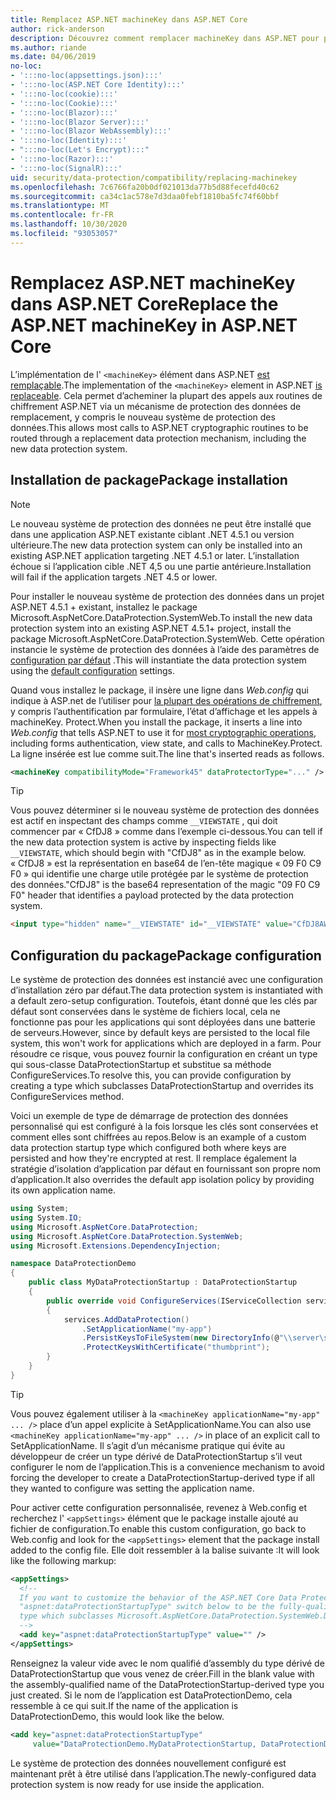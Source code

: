```yaml
---
title: Remplacez ASP.NET machineKey dans ASP.NET Core
author: rick-anderson
description: Découvrez comment remplacer machineKey dans ASP.NET pour permettre l’utilisation d’un système de protection des données nouveau et plus sécurisé.
ms.author: riande
ms.date: 04/06/2019
no-loc:
- ':::no-loc(appsettings.json):::'
- ':::no-loc(ASP.NET Core Identity):::'
- ':::no-loc(cookie):::'
- ':::no-loc(Cookie):::'
- ':::no-loc(Blazor):::'
- ':::no-loc(Blazor Server):::'
- ':::no-loc(Blazor WebAssembly):::'
- ':::no-loc(Identity):::'
- ":::no-loc(Let's Encrypt):::"
- ':::no-loc(Razor):::'
- ':::no-loc(SignalR):::'
uid: security/data-protection/compatibility/replacing-machinekey
ms.openlocfilehash: 7c6766fa20b0df021013da77b5d88fecefd40c62
ms.sourcegitcommit: ca34c1ac578e7d3daa0febf1810ba5fc74f60bbf
ms.translationtype: MT
ms.contentlocale: fr-FR
ms.lasthandoff: 10/30/2020
ms.locfileid: "93053057"
---
```

# <a name="replace-the-aspnet-machinekey-in-aspnet-core"></a><span data-ttu-id="4d40d-103">Remplacez ASP.NET machineKey dans ASP.NET Core</span><span class="sxs-lookup"><span data-stu-id="4d40d-103">Replace the ASP.NET machineKey in ASP.NET Core</span></span>

<a name="compatibility-replacing-machinekey"></a>

<span data-ttu-id="4d40d-104">L’implémentation de l' `<machineKey>` élément dans ASP.NET [est remplaçable](https://blogs.msdn.microsoft.com/webdev/2012/10/23/cryptographic-improvements-in-asp-net-4-5-pt-2/).</span><span class="sxs-lookup"><span data-stu-id="4d40d-104">The implementation of the `<machineKey>` element in ASP.NET [is replaceable](https://blogs.msdn.microsoft.com/webdev/2012/10/23/cryptographic-improvements-in-asp-net-4-5-pt-2/).</span></span> <span data-ttu-id="4d40d-105">Cela permet d’acheminer la plupart des appels aux routines de chiffrement ASP.NET via un mécanisme de protection des données de remplacement, y compris le nouveau système de protection des données.</span><span class="sxs-lookup"><span data-stu-id="4d40d-105">This allows most calls to ASP.NET cryptographic routines to be routed through a replacement data protection mechanism, including the new data protection system.</span></span>

## <a name="package-installation"></a><span data-ttu-id="4d40d-106">Installation de package</span><span class="sxs-lookup"><span data-stu-id="4d40d-106">Package installation</span></span>

> [!NOTE]
> <span data-ttu-id="4d40d-107">Le nouveau système de protection des données ne peut être installé que dans une application ASP.NET existante ciblant .NET 4.5.1 ou version ultérieure.</span><span class="sxs-lookup"><span data-stu-id="4d40d-107">The new data protection system can only be installed into an existing ASP.NET application targeting .NET 4.5.1 or later.</span></span> <span data-ttu-id="4d40d-108">L’installation échoue si l’application cible .NET 4,5 ou une partie antérieure.</span><span class="sxs-lookup"><span data-stu-id="4d40d-108">Installation will fail if the application targets .NET 4.5 or lower.</span></span>

<span data-ttu-id="4d40d-109">Pour installer le nouveau système de protection des données dans un projet ASP.NET 4.5.1 + existant, installez le package Microsoft.AspNetCore.DataProtection.SystemWeb.</span><span class="sxs-lookup"><span data-stu-id="4d40d-109">To install the new data protection system into an existing ASP.NET 4.5.1+ project, install the package Microsoft.AspNetCore.DataProtection.SystemWeb.</span></span> <span data-ttu-id="4d40d-110">Cette opération instancie le système de protection des données à l’aide des paramètres de [configuration par défaut](xref:security/data-protection/configuration/default-settings) .</span><span class="sxs-lookup"><span data-stu-id="4d40d-110">This will instantiate the data protection system using the [default configuration](xref:security/data-protection/configuration/default-settings) settings.</span></span>

<span data-ttu-id="4d40d-111">Quand vous installez le package, il insère une ligne dans *Web.config* qui indique à ASP.net de l’utiliser pour [la plupart des opérations de chiffrement](https://blogs.msdn.microsoft.com/webdev/2012/10/23/cryptographic-improvements-in-asp-net-4-5-pt-2/), y compris l’authentification par formulaire, l’état d’affichage et les appels à machineKey. Protect.</span><span class="sxs-lookup"><span data-stu-id="4d40d-111">When you install the package, it inserts a line into *Web.config* that tells ASP.NET to use it for [most cryptographic operations](https://blogs.msdn.microsoft.com/webdev/2012/10/23/cryptographic-improvements-in-asp-net-4-5-pt-2/), including forms authentication, view state, and calls to MachineKey.Protect.</span></span> <span data-ttu-id="4d40d-112">La ligne insérée est lue comme suit.</span><span class="sxs-lookup"><span data-stu-id="4d40d-112">The line that's inserted reads as follows.</span></span>

```xml
<machineKey compatibilityMode="Framework45" dataProtectorType="..." />
```

>[!TIP]
> <span data-ttu-id="4d40d-113">Vous pouvez déterminer si le nouveau système de protection des données est actif en inspectant des champs comme `__VIEWSTATE` , qui doit commencer par « CfDJ8 » comme dans l’exemple ci-dessous.</span><span class="sxs-lookup"><span data-stu-id="4d40d-113">You can tell if the new data protection system is active by inspecting fields like `__VIEWSTATE`, which should begin with "CfDJ8" as in the example below.</span></span> <span data-ttu-id="4d40d-114">« CfDJ8 » est la représentation en base64 de l’en-tête magique « 09 F0 C9 F0 » qui identifie une charge utile protégée par le système de protection des données.</span><span class="sxs-lookup"><span data-stu-id="4d40d-114">"CfDJ8" is the base64 representation of the magic "09 F0 C9 F0" header that identifies a payload protected by the data protection system.</span></span>

```html
<input type="hidden" name="__VIEWSTATE" id="__VIEWSTATE" value="CfDJ8AWPr2EQPTBGs3L2GCZOpk...">
```

## <a name="package-configuration"></a><span data-ttu-id="4d40d-115">Configuration du package</span><span class="sxs-lookup"><span data-stu-id="4d40d-115">Package configuration</span></span>

<span data-ttu-id="4d40d-116">Le système de protection des données est instancié avec une configuration d’installation zéro par défaut.</span><span class="sxs-lookup"><span data-stu-id="4d40d-116">The data protection system is instantiated with a default zero-setup configuration.</span></span> <span data-ttu-id="4d40d-117">Toutefois, étant donné que les clés par défaut sont conservées dans le système de fichiers local, cela ne fonctionne pas pour les applications qui sont déployées dans une batterie de serveurs.</span><span class="sxs-lookup"><span data-stu-id="4d40d-117">However, since by default keys are persisted to the local file system, this won't work for applications which are deployed in a farm.</span></span> <span data-ttu-id="4d40d-118">Pour résoudre ce risque, vous pouvez fournir la configuration en créant un type qui sous-classe DataProtectionStartup et substitue sa méthode ConfigureServices.</span><span class="sxs-lookup"><span data-stu-id="4d40d-118">To resolve this, you can provide configuration by creating a type which subclasses DataProtectionStartup and overrides its ConfigureServices method.</span></span>

<span data-ttu-id="4d40d-119">Voici un exemple de type de démarrage de protection des données personnalisé qui est configuré à la fois lorsque les clés sont conservées et comment elles sont chiffrées au repos.</span><span class="sxs-lookup"><span data-stu-id="4d40d-119">Below is an example of a custom data protection startup type which configured both where keys are persisted and how they're encrypted at rest.</span></span> <span data-ttu-id="4d40d-120">Il remplace également la stratégie d’isolation d’application par défaut en fournissant son propre nom d’application.</span><span class="sxs-lookup"><span data-stu-id="4d40d-120">It also overrides the default app isolation policy by providing its own application name.</span></span>

```csharp
using System;
using System.IO;
using Microsoft.AspNetCore.DataProtection;
using Microsoft.AspNetCore.DataProtection.SystemWeb;
using Microsoft.Extensions.DependencyInjection;

namespace DataProtectionDemo
{
    public class MyDataProtectionStartup : DataProtectionStartup
    {
        public override void ConfigureServices(IServiceCollection services)
        {
            services.AddDataProtection()
                .SetApplicationName("my-app")
                .PersistKeysToFileSystem(new DirectoryInfo(@"\\server\share\myapp-keys\"))
                .ProtectKeysWithCertificate("thumbprint");
        }
    }
}
```

>[!TIP]
> <span data-ttu-id="4d40d-121">Vous pouvez également utiliser à la `<machineKey applicationName="my-app" ... />` place d’un appel explicite à SetApplicationName.</span><span class="sxs-lookup"><span data-stu-id="4d40d-121">You can also use `<machineKey applicationName="my-app" ... />` in place of an explicit call to SetApplicationName.</span></span> <span data-ttu-id="4d40d-122">Il s’agit d’un mécanisme pratique qui évite au développeur de créer un type dérivé de DataProtectionStartup s’il veut configurer le nom de l’application.</span><span class="sxs-lookup"><span data-stu-id="4d40d-122">This is a convenience mechanism to avoid forcing the developer to create a DataProtectionStartup-derived type if all they wanted to configure was setting the application name.</span></span>

<span data-ttu-id="4d40d-123">Pour activer cette configuration personnalisée, revenez à Web.config et recherchez l' `<appSettings>` élément que le package installe ajouté au fichier de configuration.</span><span class="sxs-lookup"><span data-stu-id="4d40d-123">To enable this custom configuration, go back to Web.config and look for the `<appSettings>` element that the package install added to the config file.</span></span> <span data-ttu-id="4d40d-124">Elle doit ressembler à la balise suivante :</span><span class="sxs-lookup"><span data-stu-id="4d40d-124">It will look like the following markup:</span></span>

```xml
<appSettings>
  <!--
  If you want to customize the behavior of the ASP.NET Core Data Protection stack, set the
  "aspnet:dataProtectionStartupType" switch below to be the fully-qualified name of a
  type which subclasses Microsoft.AspNetCore.DataProtection.SystemWeb.DataProtectionStartup.
  -->
  <add key="aspnet:dataProtectionStartupType" value="" />
</appSettings>
```

<span data-ttu-id="4d40d-125">Renseignez la valeur vide avec le nom qualifié d’assembly du type dérivé de DataProtectionStartup que vous venez de créer.</span><span class="sxs-lookup"><span data-stu-id="4d40d-125">Fill in the blank value with the assembly-qualified name of the DataProtectionStartup-derived type you just created.</span></span> <span data-ttu-id="4d40d-126">Si le nom de l’application est DataProtectionDemo, cela ressemble à ce qui suit.</span><span class="sxs-lookup"><span data-stu-id="4d40d-126">If the name of the application is DataProtectionDemo, this would look like the below.</span></span>

```xml
<add key="aspnet:dataProtectionStartupType"
     value="DataProtectionDemo.MyDataProtectionStartup, DataProtectionDemo" />
```

<span data-ttu-id="4d40d-127">Le système de protection des données nouvellement configuré est maintenant prêt à être utilisé dans l’application.</span><span class="sxs-lookup"><span data-stu-id="4d40d-127">The newly-configured data protection system is now ready for use inside the application.</span></span>
